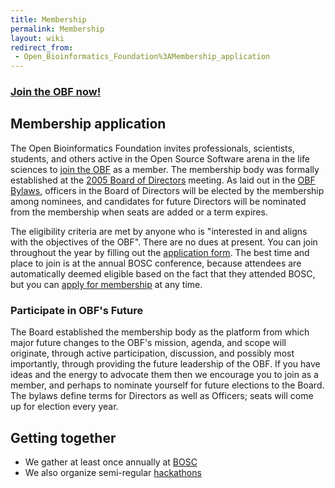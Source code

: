 ```yaml
---
title: Membership
permalink: Membership
layout: wiki
redirect_from:
 - Open_Bioinformatics_Foundation%3AMembership_application
---
```


### [Join the OBF now!](https://docs.google.com/forms/d/e/1FAIpQLSflxafcgc7BOLEgppy3h_yMWCIkV_9lJB3Z0a0Y2cJ63sRK-Q/viewform)

## Membership application

The Open Bioinformatics Foundation invites professionals, scientists,
students, and others active in the Open Source Software arena in the
life sciences to [join the
OBF](https://docs.google.com/forms/d/e/1FAIpQLSflxafcgc7BOLEgppy3h_yMWCIkV_9lJB3Z0a0Y2cJ63sRK-Q/viewform)
as a member. The membership body was formally established at the [2005
Board of Directors](Minutes:2005_BOSC_Meeting "wikilink") meeting. As
laid out in the [OBF Bylaws](:File:OBF-Bylaws.pdf "wikilink"), officers
in the Board of Directors will be elected by the membership among
nominees, and candidates for future Directors will be nominated from the
membership when seats are added or a term expires.

The eligibility criteria are met by anyone who is "interested in and
aligns with the objectives of the OBF". There are no dues at present.
You can join throughout the year by filling out the [application
form](https://docs.google.com/forms/d/e/1FAIpQLSflxafcgc7BOLEgppy3h_yMWCIkV_9lJB3Z0a0Y2cJ63sRK-Q/viewform).
The best time and place to join is at the annual BOSC conference,
because attendees are automatically deemed eligible based on the fact
that they attended BOSC, but you can [apply for
membership](https://docs.google.com/forms/d/e/1FAIpQLSflxafcgc7BOLEgppy3h_yMWCIkV_9lJB3Z0a0Y2cJ63sRK-Q/viewform)
at any time.

### Participate in OBF's Future

The Board established the membership body as the platform from which
major future changes to the OBF's mission, agenda, and scope will
originate, through active participation, discussion, and possibly most
importantly, through providing the future leadership of the OBF. If you
have ideas and the energy to advocate them then we encourage you to join
as a member, and perhaps to nominate yourself for future elections to
the Board. The bylaws define terms for Directors as well as Officers;
seats will come up for election every year.

## Getting together

- We gather at least once annually at [BOSC](BOSC "wikilink")
- We also organize semi-regular [hackathons](hackathon "wikilink")
